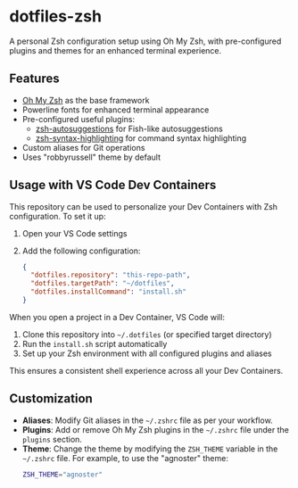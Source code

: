 # dotfiles-zsh

A personal Zsh configuration setup using Oh My Zsh, with pre-configured plugins and themes for an enhanced terminal experience.

## Features

- [Oh My Zsh](https://github.com/ohmyzsh/ohmyzsh) as the base framework
- Powerline fonts for enhanced terminal appearance
- Pre-configured useful plugins:
  - [zsh-autosuggestions](https://github.com/zsh-users/zsh-autosuggestions) for Fish-like autosuggestions
  - [zsh-syntax-highlighting](https://github.com/zsh-users/zsh-syntax-highlighting) for command syntax highlighting
- Custom aliases for Git operations
- Uses "robbyrussell" theme by default

## Usage with VS Code Dev Containers

This repository can be used to personalize your Dev Containers with Zsh configuration. To set it up:

1. Open your VS Code settings
2. Add the following configuration:

   ```json
   {
     "dotfiles.repository": "this-repo-path",
     "dotfiles.targetPath": "~/dotfiles",
     "dotfiles.installCommand": "install.sh"
   }
   ```

When you open a project in a Dev Container, VS Code will:

1. Clone this repository into `~/.dotfiles` (or specified target directory)
2. Run the `install.sh` script automatically
3. Set up your Zsh environment with all configured plugins and aliases

This ensures a consistent shell experience across all your Dev Containers.

## Customization

- **Aliases**: Modify Git aliases in the `~/.zshrc` file as per your workflow.
- **Plugins**: Add or remove Oh My Zsh plugins in the `~/.zshrc` file under the `plugins` section.
- **Theme**: Change the theme by modifying the `ZSH_THEME` variable in the `~/.zshrc` file. For example, to use the "agnoster" theme:
  ```bash
  ZSH_THEME="agnoster"
  ```
